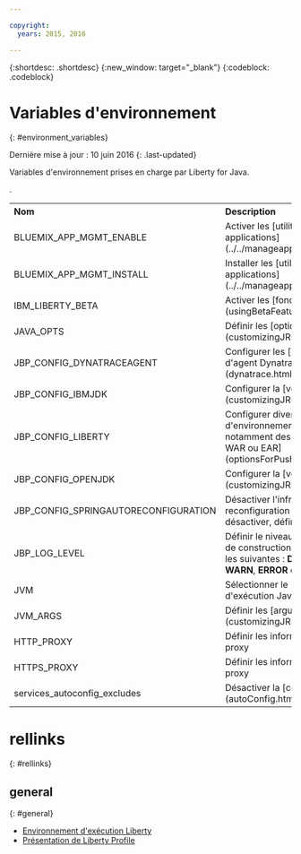 ```yaml
---

copyright:
  years: 2015, 2016

---
```


{:shortdesc: .shortdesc}
{:new_window: target="_blank"}
{:codeblock: .codeblock}


# Variables d'environnement
{: #environment_variables}

Dernière mise à jour : 10 juin 2016
{: .last-updated}

Variables d'environnement prises en charge par Liberty for Java.

<table>
<tr>
<th align="left">Nom</th>
<th align="left">Description</th>
</tr>

<tr>
<td>BLUEMIX_APP_MGMT_ENABLE</td>
<td>Activer les [utilitaires de gestion des applications](../../manageapps/app_mng.html)</td>
</tr>

<tr>
<td>BLUEMIX_APP_MGMT_INSTALL</td>
<td>Installer les [utilitaires de gestion des applications](../../manageapps/app_mng.html)</td>
</tr>

<tr>
<td>IBM_LIBERTY_BETA</td>
<td>Activer les [fonctions bêta de Liberty/](usingBetaFeatures.html)</td>
</tr>

<tr>
<td>JAVA_OPTS</td>
<td>Définir les [options Java](customizingJRE.html)</td>
</tr>

<tr>
<td>JBP_CONFIG_DYNATRACEAGENT</td>
<td>Configurer les [informations d'emplacement d'agent Dynatrace](dynatrace.html#configuring_liberty_app)</td>
</tr>

<tr>
<td>JBP_CONFIG_IBMJDK </td>
<td>Configurer la [version d'IBM JRE](customizingJRE.html)</td>
</tr>

<tr>
<td>JBP_CONFIG_LIBERTY</td>
<td>Configurer diverses options d'environnement d'exécution Liberty, notamment des [fonctions pour les fichiers WAR ou EAR](optionsForPushing.html#stand_alone_apps)</td>
</tr>

<tr>
<td>JBP_CONFIG_OPENJDK</td>
<td>Configurer la [version d'OpenJDK](customizingJRE.html)</td>.
</tr>

<tr>
<td>JBP_CONFIG_SPRINGAUTORECONFIGURATION </td>
<td>Désactiver l'infrastructure de reconfiguration automatique Spring. Pour la désactiver, définir la valeur enabled: false. </td>
</tr>

<tr>
<td>JBP_LOG_LEVEL</td>
<td>Définir le niveau de journalisation du pack de construction. Les valeurs possibles sont les suivantes : <b>DEBUG</b>, <b>INFO</b> (par défaut), <b>WARN</b>, <b>ERROR</b> ou <b>FATAL</b></td>
</tr>

<tr>
<td>JVM</td>
<td>Sélectionner le [type d'environnement d'exécution Java](customizingJRE.html)</td>
</tr>

<tr>
<td>JVM_ARGS</td>
<td>Définir les [arguments JVM](customizingJRE.html)</td>
</tr>

<tr>
<td>HTTP_PROXY</td>
<td>Définir les informations relatives au serveur proxy</td>
</tr>

<tr>
<td>HTTPS_PROXY</td>
<td>Définir les informations relatives au serveur proxy</td>
</tr>

<tr>
<td>services_autoconfig_excludes</td>
<td>Désactiver la [configuration automatique](autoConfig.html#opting_out) des services</td>
</tr>
</table>

# rellinks
{: #rellinks}
## general
{: #general}
* [Environnement d'exécution Liberty](index.html)
* [Présentation de Liberty Profile](http://www-01.ibm.com/support/knowledgecenter/SSAW57_8.5.5/com.ibm.websphere.wlp.nd.doc/ae/cwlp_about.html)
